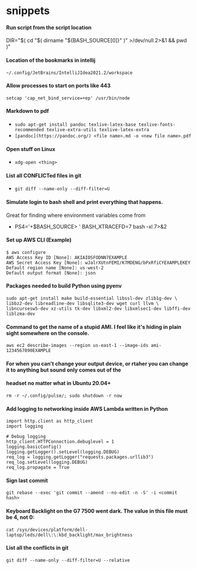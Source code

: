 # snippets

#### Run script from the script location
DIR="$( cd "$( dirname "${BASH_SOURCE[0]}" )" >/dev/null 2>&1 && pwd )"

#### Location of the bookmarks in intellij
`~/.config/JetBrains/IntelliJIdea2021.2/workspace`

#### Allow processes to start on ports like 443
`setcap 'cap_net_bind_service=+ep' /usr/bin/node`

#### Markdown to pdf
- `sudo apt-get install pandoc texlive-latex-base texlive-fonts-recommended texlive-extra-utils texlive-latex-extra`
- `[pandoc](https://pandoc.org/) <file name>.md -o <new file name>.pdf`

#### Open stuff on Linux
- `xdg-open <thing>`

#### List all CONFLICTed files in git
- `git diff --name-only --diff-filter=U`

#### Simulate login to bash shell and print everything that happens.
Great for finding where environment variables come from
- PS4='+$BASH_SOURCE> ' BASH_XTRACEFD=7 bash -xl 7>&2

#### Set up AWS CLI (Example)
```
$ aws configure
AWS Access Key ID [None]: AKIAIOSFODNN7EXAMPLE
AWS Secret Access Key [None]: wJalrXUtnFEMI/K7MDENG/bPxRfiCYEXAMPLEKEY
Default region name [None]: us-west-2
Default output format [None]: json
```

#### Packages needed to build Python using pyenv
```
sudo apt-get install make build-essential libssl-dev zlib1g-dev \
libbz2-dev libreadline-dev libsqlite3-dev wget curl llvm \
libncursesw5-dev xz-utils tk-dev libxml2-dev libxmlsec1-dev libffi-dev liblzma-dev
```
#### Command to get the name of a stupid AMI.  I feel like it's hiding in plain sight somewhere on the console.
```
aws ec2 describe-images --region us-east-1 --image-ids ami-1234567890EXAMPLE
```

#### For when you can't change your output device, or rtaher you can change it to anything but sound only comes out of the 
#### headset no matter what in Ubuntu 20.04+
```
rm -r ~/.config/pulse/; sudo shutdown -r now
```


#### Add logging to networking inside AWS Lambda written in Python 
```
import http.client as http_client
import logging

# Debug logging
http_client.HTTPConnection.debuglevel = 1
logging.basicConfig()
logging.getLogger().setLevel(logging.DEBUG)
req_log = logging.getLogger("requests.packages.urllib3")
req_log.setLevel(logging.DEBUG)
req_log.propagate = True
```

#### Sign last commit
`git rebase --exec 'git commit --amend --no-edit -n -S' -i <commit hash>`

#### Keyboard Backlight on the G7 7500 went dark. The value in this file must be 4, not 0:
`cat /sys/devices/platform/dell-laptop/leds/dell\:\:kbd_backlight/max_brightness`

#### List all the conflicts in git
`git diff --name-only --diff-filter=U --relative`
